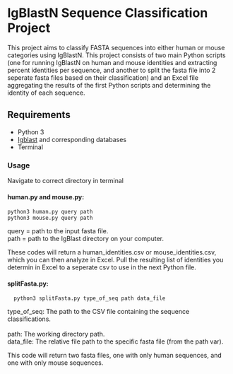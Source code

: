 # IgBlastN Sequence Classification Project

This project aims to classify FASTA sequences into either human or mouse categories using IgBlastN. This project consists of two main Python scripts (one for running IgBlastN on human and mouse identities and extracting percent identities per sequence, and another to split the fasta file into 2 seperate fasta files based on their classification) and an Excel file aggregating the results of the first Python scripts and determining the identity of each sequence. 

## Requirements
- Python 3
- [Igblast](https://github.com/xinyu-dev/igblast/blob/master/Using%20IgBlast.ipynb) and corresponding databases 
- Terminal

### Usage
Navigate to correct directory in terminal
#### human.py and mouse.py:
```
python3 human.py query path
python3 mouse.py query path
```

query = path to the input fasta file.<br/>
path = path to the IgBlast directory on your computer.

These codes will return a human_identities.csv or mouse_identities.csv, which you can then analyze in Excel. 
Pull the resulting list of identities you determin in Excel to a seperate csv to use in the next Python file. 


#### splitFasta.py:
```
  python3 splitFasta.py type_of_seq path data_file
```

type_of_seq: The path to the CSV file containing the sequence classifications.<br/>  
path: The working directory path.<br/>
data_file: The relative file path to the specific fasta file (from the path var).

This code will return two fasta files, one with only human sequences, and one with only mouse sequences. 
